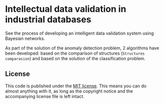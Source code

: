 # Intellectual data validation in industrial databases
See the process of developing an intelligent data validation system using Bayesian networks.

As part of the solution of the anomaly detection problem, 2 algorithms have been developed: based on the comparison of structures (`Structures comparasion`) and based on the solution of the classification problem.




## License

This code is published under the [MIT license](https://opensource.org/licenses/MIT). This means you
can do almost anything with it, as long as the copyright notice and the accompanying license file
is left intact.
